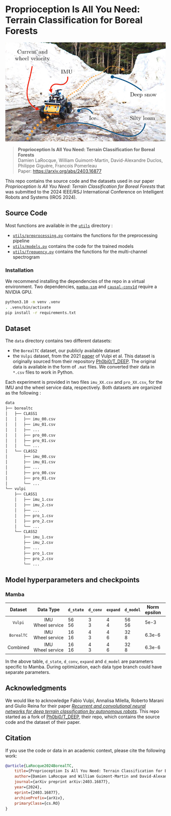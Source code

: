# Proprioception Is All You Need: Terrain Classification for Boreal Forests

![Husky](assets/husky-in-context.png "Husky in a Boreal Forest")

> **Proprioception Is All You Need: Terrain Classification for Boreal Forests**\
> Damien LaRocque, William Guimont-Martin, David-Alexandre Duclos, Philippe Giguère, Francois Pomerleau\
> Paper: https://arxiv.org/abs/2403.16877

This repo contains the source code and the datasets used in our paper _Proprioception Is All You Need: Terrain Classification for Boreal Forests_ that was submitted to the 2024 IEEE/RSJ International Conference on Intelligent Robots and Systems (IROS 2024).

## Source Code

Most functions are available in the [`utils`](utils/) directory :

* [`utils/preprocessing.py`](utils/preprocessing.py) contains the functions for the preprocessing pipeline
* [`utils/models.py`](utils/models.py) contains the code for the trained models
* [`utils/frequency.py`](utils/frequency.py) contains the functions for the multi-channel spectrogram

### Installation

We recommend installing the dependencies of the repo in a virtual environment.
Two dependencies, [`mamba-ssm`](https://github.com/state-spaces/mamba) and [`causal-conv1d`](https://github.com/Dao-AILab/causal-conv1d) require a NVIDIA GPU.

```sh
python3.10 -m venv .venv
. .venv/bin/activate
pip install -r requirements.txt
```

## Dataset

The `data` directory contains two different datasets:

* the `BorealTC` dataset, our publicly available dataset
* the `Vulpi` dataset, from the 2021 [paper](https://doi.org/10.1016/j.jterra.2020.12.002) of Vulpi et al. This dataset is originally sourced from their repository [Ph0bi0/T_DEEP](https://github.com/Ph0bi0/T_DEEP). The original data is available in the form of `.mat` files. We converted their data in `*.csv` files to work in Python.

Each experiment is provided in two files `imu_XX.csv` and `pro_XX.csv`, for the IMU and the wheel service data, respectively.
Both datasets are organized as the following :

```sh
data
├── borealtc
│   ├── CLASS1
│   │   ├── imu_00.csv
│   │   ├── imu_01.csv
│   │   ├── ...
│   │   ├── pro_00.csv
│   │   ├── pro_01.csv
│   │   └── ...
│   └── CLASS2
│       ├── imu_00.csv
│       ├── imu_01.csv
│       ├── ...
│       ├── pro_00.csv
│       ├── pro_01.csv
│       └── ...
└── vulpi
    ├── CLASS1
    │   ├── imu_1.csv
    │   ├── imu_2.csv
    │   ├── ...
    │   ├── pro_1.csv
    │   ├── pro_2.csv
    │   └── ...
    └── CLASS2
        ├── imu_1.csv
        ├── imu_2.csv
        ├── ...
        ├── pro_1.csv
        ├── pro_2.csv
        └── ...
```

## Model hyperparameters and checkpoints

### Mamba

| Dataset | Data Type | `d_state` | `d_conv` | `expand` | `d_model` | Norm epsilon | Initial LR | LR&nbsp;drop factor | Reduce&nbsp;LR patience | Max epochs | Minibatch size | Valid patience | Gradient threshold | Focal&nbsp;loss alpha | Focal&nbsp;loss gamma | Checkpoint |
| :-: | :-: | - | - | - | - | - | - | - | - | - | - | - | - | - | - | :-: |
| `Vulpi` | IMU <br/> Wheel&nbsp;service | 56 <br/> 56 | 3 <br/> 3 | 4 <br/> 4 | 56 <br/> 56 | 5e-3 | 5e-3 | 0.33 | 4 | 60 | 64 | 8 | 2 | 0.75 | 2 | [mamba_vulpi.ckpt](checkpoints/mamba_vulpi.ckpt) |
| `BorealTC` | IMU <br/> Wheel&nbsp;service | 16 <br/> 16 | 4 <br/> 3 | 4 <br/> 6 | 32 <br/> 8 | 6.3e-6 | 1.5e-3 | 0.25 | 4 | 60 | 16 | 8 | None | 0.75 | 2.25 | [mamba_borealtc.ckpt](checkpoints/mamba_borealtc.ckpt) |
| Combined | IMU <br/> Wheel&nbsp;service | 16 <br/> 16 | 4 <br/> 3 | 4 <br/> 6 | 32 <br/> 8 | 6.3e-6 | 1.5e-3 | 0.25 | 4 | 60 | 16 | 8 | None | 0.75 | 2.25 | [mamba_combined.ckpt](checkpoints/mamba_combined.ckpt) |

In the above table, `d_state`, `d_conv`, `expand` and `d_model` are parameters specific to Mamba. During optimization, each data type branch could have separate parameters.

## Acknowledgments

We would like to acknowledge Fabio Vulpi, Annalisa Milella, Roberto Marani and Giulio Reina for their paper [_Recurrent and convolutional neural networks for deep terrain classification by autonomous robots_](https://doi.org/10.1016/j.jterra.2020.12.002).
This repo started as a fork of [Ph0bi0/T_DEEP](https://github.com/Ph0bi0/T_DEEP), their repo, which contains the source code and the dataset of their paper.

## Citation

If you use the code or data in an academic context, please cite the following work:

```bibtex
@article{LaRocque2024BorealTC,
    title={Proprioception Is All You Need: Terrain Classification for Boreal Forests},
    author={Damien LaRocque and William Guimont-Martin and David-Alexandre Duclos and Philippe Giguère and François Pomerleau},
    journal={arXiv preprint arXiv:2403.16877},
    year={2024},
    eprint={2403.16877},
    archivePrefix={arXiv},
    primaryClass={cs.RO}
}
```
